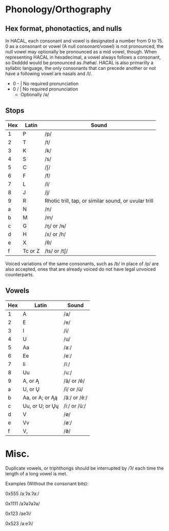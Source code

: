 # Phonology/Orthography

## Hex format, phonotactics, and nulls
In HACAL, each consonant and vowel is designated a number from 0 to 15. 0 as a consonant or vowel (A null consonant/vowel) is not pronounced, the null vowel may optionally be pronounced as a mid vowel, though. When representing HACAL in hexadecimal, a vowel always follows a consonant, so 0xdddd would be pronounced as /høhø/. HACAL is also primarilly a syllabic language, the only consonants that can precede another or not have a following vowel are nasals and /l/.
- 0 - | No required pronunciation
- 0 / | No required pronunciation
	- Optionally /ə/

## Stops
Hex | Latin   | Sound
--- | ------- | ----------------------------------------------------
1   | P       | /p/
2   | T       | /t/
3   | K       | /k/
4   | S       | /s/
5   | C       | /ʃ/
6   | F       | /f/
7   | L       | /l/
8   | J       | /j/
9   | R       | Rhotic trill, tap, or similar sound, or uvular trill
a   | N       | /n/
b   | M       | /m/
c   | G       | /ŋ/ or /ɴ/
d   | H       | /x/ or /h/
e   | X       | /θ/
f   | Tc or Z | /ts/ or /tʃ/

Voiced variations of the same consonants, such as /b/ in place of /p/ are also accepted, ones that are already voiced do not have legal unvoiced counterparts.

## Vowels
Hex | Latin           | Sound
--- | --------------- | ------------
1   | A               | /a/
2   | E               | /e/
3   | I               | /i/
4   | U               | /u/
5   | Aa              | /aː/
6   | Ee              | /eː/
7   | Ii              | /iː/
8   | Uu              | /uː/
9   | A, or Ą         | /ã/ or /ẽ/
a   | U, or Ų         | /ĩ/ or /ũ/
b   | Aa, or A; or Ąą | /ãː/ or /ẽː/
c   | Uu, or U; or Ųų | /ĩː/ or /ũː/
d   | V               | /ø/
e   | Vv              | /øː/
f   | V,              | /ø̃/

# Misc.
Duplicate vowels, or triphthongs should be interrupted by /ʔ/ each time the length of a long vowel is met.

Examples (Without the consonant bits):

0x555 /aːʔaːʔaː/

0x1111 /aʔaʔaʔa/

0x123 /aeʔi/

0x523 /aːeʔi/

